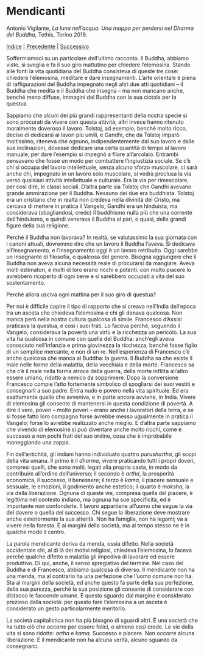 # Mendicanti

Antonio Vigilante, _La luna nell’acqua. Una mappa per perdersi nel Dharma del Buddha_, Tethis, Torino 2019.

[Indice](index.md) | [Precedente](angulimala.md) | [Successivo](miracoli.md)

Soffermiamoci su un particolare dell’ultimo racconto. Il Buddha, abbiamo visto, si sveglia e fa il suo giro mattutino per chiedere l’elemosina. Stando alle fonti  la vita quotidiana del Buddha consisteva di queste tre cose: chiedere l’elemosina, meditare e dare insegnamenti. L’arte orientale è piena di raffigurazioni del Buddha impegnato negli altri due atti quotidiani – il Buddha che medita e il Buddha che insegna – ma non mancano anche, benché meno diffuse, immagini del Buddha con la sua ciotola per la questua. 

Sappiamo che alcuni dei più grandi rappresentanti della nostra specie si sono procurati da vivere con questa attività; altri invece hanno ritenuto moralmente doveroso il lavoro. Tolstoj, ad esempio, benché molto ricco, decise di dedicarsi ai lavori più umili, e Gandhi, che da Tolstoj imparò moltissimo, riteneva che ognuno, indipendentemente dal suo lavoro e dalle sue inclinazioni, dovesse dedicare una certa quantità di tempo al lavoro manuale; per dare l’esempio si impegnò a filare all’arcolaio. Entrambi pensavano che fosse un modo per combattere l’ingiustizia sociale. Se c’è chi si occupa del lavoro intellettuale, senza alcuno sforzo muscolare, ci sarà anche chi, impegnato in un lavoro solo muscolare, si vedrà preclusa la via verso qualsiasi attività intellettuale e culturale. Era la via per rimescolare, per così dire, le classi sociali. D’altra parte sia Tolstoj che Gandhi avevano grande ammirazione per il Buddha. Nessuno dei due era buddhista. Tolstoj era un cristiano che in realtà non credeva nella divinità del Cristo, ma cercava di mettere in pratica il Vangelo; Gandhi era un hinduista, ma considerava (sbagliandosi, credo) il buddhismo nulla più che una corrente dell’hinduismo, e quindi venerava il Buddha al pari, o quasi, delle grandi figure della sua religione.

Perché il Buddha non lavorava? In realtà, se valutassimo la sua giornata con i canoni attuali, dovremmo dire che un lavoro il Buddha l’aveva. Si dedicava all’insegnamento, e l’insegnamento oggi è un lavoro retribuito. Oggi sarebbe un insegnante di filosofia, o qualcosa del genere. Bisogna aggiungere che il Buddha non aveva alcuna necessità reale di procurarsi da mangiare. Aveva molti estimatori, e molti di loro erano ricchi e potenti: con molto piacere lo avrebbero ricoperto di ogni bene e si sarebbero occupati a vita del suo sostentamento.

Perché allora usciva ogni mattina per il suo giro di questua? 

Per noi è difficile capire il tipo di rapporto che si creava nell’India dell’epoca tra un asceta che chiedeva l’elemosina e chi gli donava qualcosa. Non manca però nella nostra cultura qualcosa di simile. Francesco d’Assisi praticava la questua, e così i suoi frati. Lo faceva perché, seguendo il Vangelo, considerava la povertà una virtù e la ricchezza un pericolo. La sua vita ha qualcosa in comune con quella del Buddha: anch’egli aveva conosciuto nell’infanzia e prima giovinezza la ricchezza, benché fosse figlio di un semplice mercante, e non di un re. Nell’esperienza di Francesco c’è anche qualcosa che manca al Buddha: la guerra. Il Buddha sa che esiste il male nelle forme della malattia, della vecchiaia e della morte. Francesco sa che c’è il male nella forma atroce della guerra, della morte inflitta all’altro essere umano, ridotto a nemico da sopprimere. Dopo la conversione Francesco compie l’atto fortemente simbolico di spogliarsi dei suoi vestiti e consegnarli a suo padre. Entra nudo e povero nella vita spirituale. Ed era esattamente quello che avveniva, e in parte ancora avviene, in India. Vivere di elemosina gli consente di mantenersi in questa condizione di povertà. A dire il vero, poveri – molto poveri – erano anche i lavoratori della terra, e se si fosse fatto loro compagno forse avrebbe messo ugualmente in pratica il Vangelo; forse lo avrebbe realizzato anche meglio. E d’altra parte sappiamo che vivendo di elemosine si può diventare anche molto ricchi, come è successo a non pochi frati del suo ordine, cosa che è improbabile maneggiando una zappa. 

Fin dall’antichità, gli indiani hanno individuato quattro _purushartha_, gli scopi della vita umana. Il primo è il _dharma_, vivere praticando tutti i propri doveri, compresi quelli, che sono molti, legati alla propria casta, in modo da contribuire all’ordine dell’universo; il secondo è _artha_, la prosperità economica, il successo, il benessere; il terzo è _kama_, il piacere sensuale e sessuale, le emozioni, il godimento anche estetico; il quarto è _moksha_, la via della liberazione. Ognuna di queste vie, compresa quella del piacere, è legittima nel contesto indiano, ma ognuna ha sue specificità, ed è importante non confonderle. Il lavoro appartiene all’uomo che segue la via del dovere o quella del successo. Chi segue la liberazione deve mostrare anche esteriormente la sua alterità. Non ha famiglia, non ha legami; va a vivere nella foresta. È ai margini della società, ma al tempo stesso ne è in qualche modo il centro. 

La parola mendicante deriva da menda, ossia difetto. Nella società occidentale chi, al di là dei motivi religiosi, chiedeva l’elemosina, lo faceva perché qualche difetto o malattia gli impediva di lavorare ed essere produttivo. Di qui, anche, il senso spregiativo del termine. Nel caso del Buddha e di Francesco, abbiamo qualcosa di diverso. Il mendicante non ha una menda, ma al contrario ha una perfezione che l’uomo comune non ha. Sta ai margini della società, ed anche questo fa parte della sua perfezione, della sua purezza, perché la sua posizione gli consente di considerare con distacco le faccende umane. E questo sguardo dal margine è considerato prezioso dalla società: per questo fare l’elemosina a un asceta è considerato un gesto particolarmente meritorio.

La società capitalistica non ha più bisogno di sguardi altri. È una società che ha tutto ciò che occorre per essere felici, o almeno così crede. Le vie della vita si sono ridotte: _artha_ e _kama_. Successo e piacere. Non occorre alcuna liberazione. E il mendicante non ha alcuna verità, alcuno sguardo da consegnarci. 
